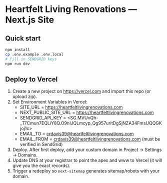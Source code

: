# Heartfelt Living Renovations — Next.js Site

## Quick start
```bash
npm install
cp .env.example .env.local
# fill in SENDGRID keys
npm run dev
```

## Deploy to Vercel
1. Create a new project on https://vercel.com and import this repo (or upload zip).
2. Set Environment Variables in Vercel:
   - SITE_URL = https://heartfeltlivingrenovations.com
   - NEXT_PUBLIC_SITE_URL = https://heartfeltlivingrenovations.com
   - SENDGRID_API_KEY = <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>
   - EMAIL_TO = crdavis39@heartfeltlivingrenovations.com
   - EMAIL_FROM = crdavis39@heartfeltlivingrenovations.com (must be verified in SendGrid)
3. Deploy. After first deploy, add your custom domain in Project → Settings → Domains.
4. Update DNS at your registrar to point the apex and www to Vercel (it will give you the exact records).
5. Trigger a redeploy so `next-sitemap` generates sitemap/robots with your domain.
